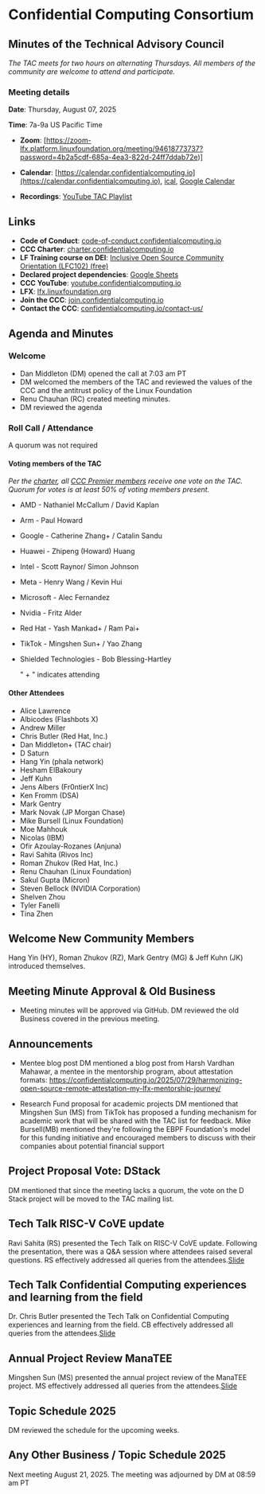 # Confidential Computing Consortium

## Minutes of the Technical Advisory Council

*The TAC meets for two hours on alternating Thursdays. All members of the community are welcome to attend and participate.*

### Meeting details

**Date**: Thursday, August 07, 2025

**Time**: 7a-9a US Pacific Time

* **Zoom**: [https://zoom-lfx.platform.linuxfoundation.org/meeting/94618773737?password=4b2a5cdf-685a-4ea3-822d-24ff7ddab72e)] 

* **Calendar**: [https://calendar.confidentialcomputing.io](https://calendar.confidentialcomputing.io),
[ical](https://calendar.google.com/calendar/ical/c\_c0pcihr7n2n1k3a38i32d9ag10%40group.calendar.google.com/public/basic.ics),
[Google Calendar](https://calendar.google.com/calendar/u/0/r?cid=c\_c0pcihr7n2n1k3a38i32d9ag10@group.calendar.google.com)

* **Recordings**: [YouTube TAC Playlist](https://www.youtube.com/playlist?list=PLmfkUJc39uMjaB_I1dYW72I44kr9QzG_B)

## Links

* **Code of Conduct**: [code-of-conduct.confidentialcomputing.io](https://code-of-conduct.confidentialcomputing.io)
* **CCC Charter**: [charter.confidentialcomputing.io](https://charter.confidentialcomputing.io)
* **LF Training course on DEI**: [Inclusive Open Source Community Orientation (LFC102) (free)](https://training.linuxfoundation.org/training/inclusive-open-source-community-orientation-lfc102/)
* **Declared project dependencies**: [Google Sheets](https://docs.google.com/spreadsheets/d/1UKnbbGWXYLjnPZsox3zmYo59nv3XSXjePfas5E2fER0/edit#gid=0)
* **CCC YouTube**: [youtube.confidentialcomputing.io](https://youtube.confidentialcomputing.io)
* **LFX**: [lfx.linuxfoundation.org](https://lfx.linuxfoundation.org)
* **Join the CCC**: [join.confidentialcomputing.io](https://join.confidentialcomputing.io)
* **Contact the CCC**: [confidentialcomputing.io/contact-us/](https://confidentialcomputing.io/contact-us/)

## Agenda and Minutes

### Welcome

* Dan Middleton (DM) opened the call at 7:03 am PT
* DM welcomed the members of the TAC and reviewed the values of the CCC and the antitrust policy of the Linux Foundation
* Renu Chauhan (RC) created meeting minutes.
* DM reviewed the agenda


### Roll Call / Attendance

A quorum was not required

#### Voting members of the TAC

*Per the [charter](https://charter.confidentialcomputing.io), all [CCC Premier members](https://confidentialcomputing.io/members/) receive one vote on the TAC. Quorum for votes is at least 50% of voting members present.*

* AMD - Nathaniel McCallum / David Kaplan
* Arm - Paul Howard  
* Google - Catherine Zhang+ / Catalin Sandu 
* Huawei - Zhipeng (Howard) Huang 
* Intel - Scott Raynor/ Simon Johnson
* Meta - Henry Wang / Kevin Hui
* Microsoft - Alec Fernandez
* Nvidia - Fritz Alder
* Red Hat -  Yash Mankad+ / Ram Pai+ 
* TikTok -  Mingshen Sun+ / Yao Zhang
* Shielded Technologies - Bob Blessing-Hartley 

   " + " indicates attending

#### Other Attendees
* Alice Lawrence 
* Albicodes (Flashbots X)
* Andrew Miller
* Chris Butler (Red Hat, Inc.)  
* Dan Middleton+ (TAC chair)
* D Saturn  
* Hang Yin (phala network)  
* Hesham ElBakoury
* Jeff Kuhn
* Jens Albers (Fr0ntierX Inc)  
* Ken Fromm (DSA)  
* Mark Gentry 
* Mark Novak (JP Morgan Chase)
* Mike Bursell (Linux Foundation)
* Moe Mahhouk
* Nicolas (IBM)
* Ofir Azoulay-Rozanes (Anjuna) 
* Ravi Sahita (Rivos Inc)
* Roman Zhukov (Red Hat, Inc.)  
* Renu Chauhan (Linux Foundation)
* Sakul Gupta (Micron)
* Steven Bellock (NVIDIA Corporation)  
* Shelven Zhou
* Tyler Fanelli  
* Tina Zhen 
 

## Welcome New Community Members
Hang Yin (HY), Roman Zhukov (RZ), Mark Gentry (MG) & Jeff Kuhn (JK)  introduced themselves.

## Meeting Minute Approval & Old Business
* Meeting minutes will be approved via GitHub. DM reviewed the old Business covered in the previous meeting.

## Announcements
* Mentee blog post 
DM mentioned a blog post from Harsh Vardhan Mahawar, a mentee in the mentorship program, about attestation formats:
https://confidentialcomputing.io/2025/07/29/harmonizing-open-source-remote-attestation-my-lfx-mentorship-journey/

* Research Fund proposal for academic projects
DM mentioned that Mingshen Sun (MS) from TikTok has proposed a funding mechanism for academic work that will be shared with the TAC list for feedback. Mike Bursell(MB) mentioned they're following the EBPF Foundation's model for this funding initiative and encouraged members to discuss with their companies about potential financial support

## Project Proposal Vote: DStack
DM mentioned that since the meeting lacks a quorum, the vote on the D Stack project will be moved to the TAC mailing list.


## Tech Talk RISC-V CoVE update
Ravi Sahita (RS) presented the Tech Talk on RISC-V CoVE update. Following the presentation, there was a Q&A session where attendees raised several questions.  RS effectively addressed all queries from the attendees.[Slide](./RISC-V_Tech-Talk-2025-08-07.pdf)

## Tech Talk Confidential Computing experiences and learning from the field
Dr. Chris Butler presented the Tech Talk on Confidential Computing experiences and learning from the field.  CB effectively addressed all queries from the attendees.[Slide](./Confidential_Computing_use_cases_and_learning_Tech-Talk-2025-08-07.pdf)

## Annual Project Review ManaTEE
Mingshen Sun (MS) presented the annual project review of the ManaTEE project. MS effectively addressed all queries from the attendees.[Slide](./ManaTEE_Project_2025-Annual-Review.pdf)

## Topic Schedule 2025  
DM reviewed the schedule for the upcoming weeks.

## Any Other Business / Topic Schedule 2025

Next meeting August 21, 2025. The meeting was adjourned by DM at 08:59 am PT


